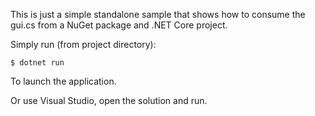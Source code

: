 This is just a simple standalone sample that shows how to consume
the gui.cs from a NuGet package and .NET Core project.

Simply run (from project directory):

```
$ dotnet run
```

To launch the application.   

Or use Visual Studio, open the solution and run.
